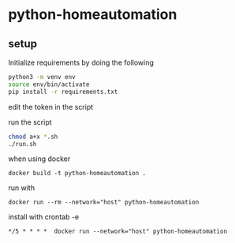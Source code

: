 # python-homeautomation

## setup
Initialize requirements by doing the following
```sh
python3 -m venv env
source env/bin/activate
pip install -r requirements.txt
```

edit the token in the script

run the script

```sh
chmod a+x *.sh
./run.sh
```


when using docker
```
docker build -t python-homeautomation .
```

run with 
```
docker run --rm --network="host" python-homeautomation
```

install with crontab -e
```
*/5 * * * *  docker run --network="host" python-homeautomation
```